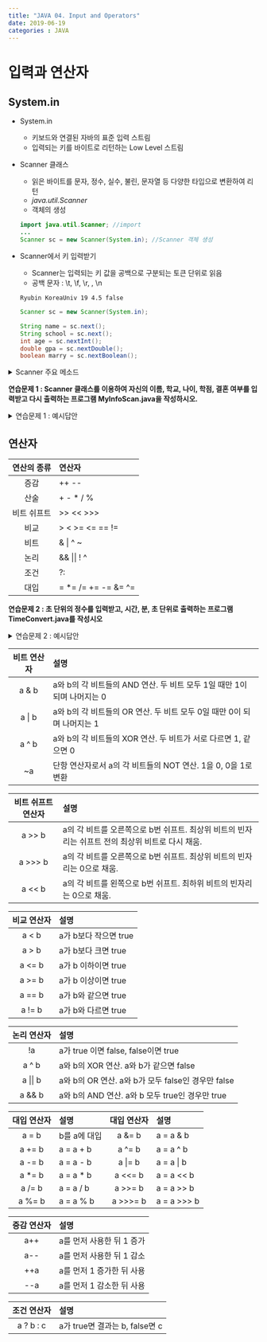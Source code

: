 ```yaml
---
title: "JAVA 04. Input and Operators"
date: 2019-06-19
categories : JAVA
---
```


# 입력과 연산자

## System.in

* System.in
  * 키보드와 연결된 자바의 표준 입력 스트림
  * 입력되는 키를 바이트로 리턴하는 Low Level 스트림
* Scanner 클래스
  * 읽은 바이트를 문자, 정수, 실수, 불린, 문자열 등 다양한 타입으로 변환하여 리턴
  * *java.util.Scanner*
  * 객체의 생성
  
  ~~~java
  import java.util.Scanner; //import
  ...
  Scanner sc = new Scanner(System.in); //Scanner 객체 생성
  ~~~
  
* Scanner에서 키 입력받기
  * Scanner는 입력되는 키 값을 공백으로 구분되는 토큰 단위로 읽음
  * 공백 문자 : \t, \f, \r,  , \n
  
  ```
  Ryubin KoreaUniv 19 4.5 false
  ```
  
  ~~~java
  Scanner sc = new Scanner(System.in);
  
  String name = sc.next();
  String school = sc.next();
  int age = sc.nextInt();
  double gpa = sc.nextDouble();
  boolean marry = sc.nextBoolean();
  ~~~
  
<details><summary>Scanner 주요 메소드</summary>

{% highlight java %}
String next() : 다음 토큰을 문자열로 리턴
byte nextByte()
short nextShort()
int nextInt()
long nextLong()
float nextFloat()
double nextDouble()
String nextLine() : '\n'을 포함하는 한 라인을 읽고 '\n'을 버린 나머지만 리턴
void close() : Scanner 사용 종료
boolean hasNext() : 현재 입력된 토큰이 있으면 true, 아니면 새로운 입력이 들어올때까지 기다리고, 
                    새로운 입력이 들어오면 그때 true 리턴. Ctrl+Z 키가 입력되면 입력 끝이므로 false 리턴
{% endhighlight %}

</details>

**연습문제 1 : Scanner 클래스를 이용하여 자신의 이름, 학교, 나이, 학점, 결혼 여부를 입력받고
다시 출력하는 프로그램 MyInfoScan.java을 작성하시오.**

<details><summary>연습문제 1 : 예시답안</summary>
{% highlight java %}
import java.util.Scanner;

public class MyInfoScan {
	public static void main(String[] args) {
		Scanner sc = new Scanner(System.in);
		String name = sc.next();
		String school = sc.next();
		int age = sc.nextInt();
		double gpa = sc.nextDouble();
		boolean marry = sc.nextBoolean();
		System.out.println(name+" "+school+" "+age+" "+gpa+" "+marry);
	}
}
{% endhighlight %}
</details>

## 연산자
| 연산의 종류 | 연산자 |
|:---:|:---|
| 증감 | ++ -- |
| 산술 | + - * / % |
| 비트 쉬프트 | >> << >>> |
| 비교 | > < >= <= == != |
| 비트 | & &#124; ^ ~ |
| 논리 | && &#124;&#124; ! ^ |
| 조건 | ?: |
| 대입 | = *= /= += -= &= ^= |= <<= >>= >>>= |

**연습문제 2 : 초 단위의 정수를 입력받고, 시간, 분, 초 단위로 출력하는 프로그램 TimeConvert.java를 작성시오**

<details><summary>연습문제 2 : 예시답안</summary>
{% highlight java %}
import java.util.Scanner;

public class TimeConvert {
	public static void main(String[] args) {
		Scanner sc = new Scanner(System.in);
		
		int time = sc.nextInt();
		
		int hour = time/60/60;
		int min = time/60%60;
		int sec = time%60;
		
		System.out.println(time+"초 = "+hour+"시간 "+min+"분 "+sec+"초");
	}
}
{% endhighlight %}
</details>

| 비트 연산자 | 설명 |
|:---:|:---|
| a & b | a와 b의 각 비트들의 AND 연산. 두 비트 모두 1일 때만 1이 되며 나머지는 0 |
| a &#124; b | a와 b의 각 비트들의 OR 연산. 두 비트 모두 0일 때만 0이 되며 나머지는 1 |
| a ^ b | a와 b의 각 비트들의 XOR 연산. 두 비트가 서로 다르면 1, 같으면 0 |
| ~a | 단항 연산자로서 a의 각 비트들의 NOT 연산. 1을 0, 0을 1로 변환 |

| 비트 쉬프트 연산자 | 설명 |
|:---:|:---|
| a >> b | a의 각 비트를 오른쪽으로 b번 쉬프트. 최상위 비트의 빈자리는 쉬프트 전의 최상위 비트로 다시 채움. |
| a >>> b | a의 각 비트를 오른쪽으로 b번 쉬프트. 최상위 비트의 빈자리는 0으로 채움. |
| a << b | a의 각 비트를 왼쪽으로 b번 쉬프트. 최하위 비트의 빈자리는 0으로 채움. |

| 비교 연산자 | 설명 |
|:---:|:---|
| a < b | a가 b보다 작으면 true |
| a > b | a가 b보다 크면 true |
| a <= b | a가 b 이하이면 true |
| a >= b | a가 b 이상이면 true |
| a == b | a가 b와 같으면 true |
| a != b | a가 b와 다르면 true |

| 논리 연산자 | 설명 |
|:---:|:---|
| !a | a가 true 이면 false, false이면 true |
| a ^ b | a와 b의 XOR 연산. a와 b가 같으면 false |
| a &#124;&#124; b | a와 b의 OR 연산. a와 b가 모두 false인 경우만 false |
| a && b | a와 b의 AND 연산. a와 b 모두 true인 경우만 true |

| 대입 연산자 | 설명 | 대입 연산자 | 설명 |
|:---:|:---|:---:|:---|
| a = b | b를 a에 대입 | a &= b | a = a & b |
| a += b | a = a + b | a ^= b | a = a ^ b |
| a -= b | a = a - b | a &#124;= b | a = a &#124; b |
| a &#42;= b | a = a &#42; b | a <<= b | a = a << b |
| a /= b | a = a / b | a >>= b | a = a >> b |
| a %= b | a = a % b | a >>>= b | a = a >>> b |

| 증감 연산자 | 설명 |
|:---:|:---|
| a++ | a를 먼저 사용한 뒤 1 증가 |
| a-- | a를 먼저 사용한 뒤 1 감소 |
| ++a | a를 먼저 1 증가한 뒤 사용 |
| --a | a를 먼저 1 감소한 뒤 사용 |

| 조건 연산자 | 설명 |
|:---:|:---|
| a ? b : c | a가 true면 결과는 b, false면 c |
